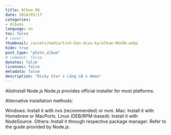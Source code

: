 ```yaml
---
title: Album 06
date: 2024/05/17
categories:
- Albums
language: en
toc: false
# cover: 
thumbnail: /assets/media/tinh-ban-dieu-ky/album-90x90.webp
hide: true
post_type: "photo_album"
# comment: false
donates: false
licenses: false
metadata: false
description: "Ricky Star x Lăng LD x Amee"
---
```



AlloInstall Node.js
Node.js provides official installer for most platforms.

Alternative installation methods:

Windows: Install it with nvs (recommended) or nvm.
Mac: Install it with Homebrew or MacPorts.
Linux (DEB/RPM-based): Install it with NodeSource.
Others: Install it through respective package manager. Refer to the guide provided by Node.js.